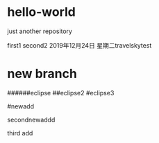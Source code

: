 # hello-world
just another repository

first1
second2
2019年12月24日 星期二travelskytest

new branch
=======
######eclipse
##eclipse2
#eclipse3

#newadd

secondnewaddd

third add 


